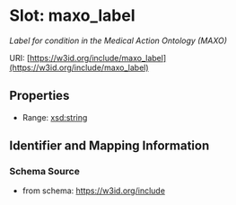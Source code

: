 # Slot: maxo_label
_Label for condition in the Medical Action Ontology (MAXO)_


URI: [https://w3id.org/include/maxo_label](https://w3id.org/include/maxo_label)



<!-- no inheritance hierarchy -->


## Properties

 * Range: [xsd:string](xsd:string)



## Identifier and Mapping Information







### Schema Source


* from schema: https://w3id.org/include



